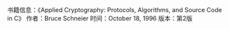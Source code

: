 书籍信息：《Applied Cryptography: Protocols, Algorithms, and Source Code in C》
作者：Bruce Schneier     时间：October 18, 1996    版本：第2版